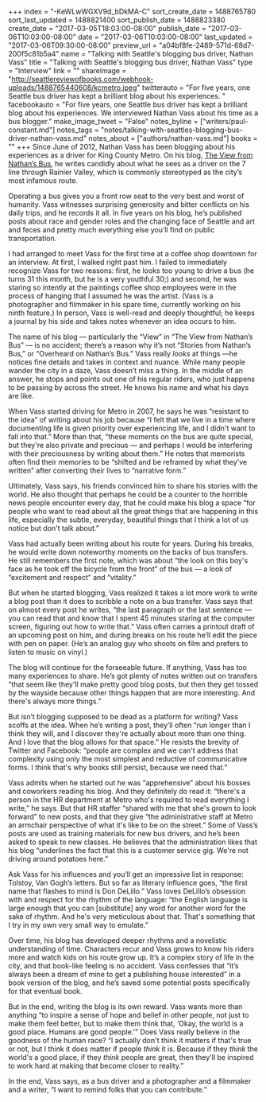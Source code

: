 +++
index = "-KeWLwWGXV9d_bDkMA-C"
sort_create_date = 1488765780
sort_last_updated = 1488821400
sort_publish_date = 1488823380
create_date = "2017-03-05T18:03:00-08:00"
publish_date = "2017-03-06T10:03:00-08:00"
date = "2017-03-06T10:03:00-08:00"
last_updated = "2017-03-06T09:30:00-08:00"
preview_url = "a04bf8fe-2489-571d-68d7-200f5c81b5a4"
name = "Talking with Seattle's blogging bus driver, Nathan Vass"
title = "Talking with Seattle's blogging bus driver, Nathan Vass"
type = "Interview"
link = ""
shareimage = "http://seattlereviewofbooks.com/webhook-uploads/1488765440608/kcmetro.jpeg"
twitterauto = "For five years, one Seattle bus driver has kept a brilliant blog about his experiences. "
facebookauto = "For five years, one Seattle bus driver has kept a brilliant blog about his experiences. We interviewed Nathan Vass about his time as a bus blogger."
make_image_tweet = "False"
notes_byline = ["writers/paul-constant.md"]
notes_tags = "notes/talking-with-seattles-blogging-bus-driver-nathan-vass.md"
notes_about = ["authors/nathan-vass.md"]
books = ""
+++
Since June of 2012, Nathan Vass has been blogging about his experiences as a driver for King County Metro. On his blog, [The View from Nathan’s Bus]( http://www.nathanvass.com/the-view-from-nathans-bus), he writes candidly about what he sees as a driver on the 7 line through Rainier Valley, which is commonly stereotyped as the city’s most infamous route.
 
Operating a bus gives you a front row seat to the very best and worst of humanity. Vass witnesses surprising generosity and bitter conflicts on his daily trips, and he records it all. In five years on his blog, he’s published posts about race and gender roles and the changing face of Seattle and art and feces and pretty much everything else you’ll find on public transportation.
 
I had arranged to meet Vass for the first time at a coffee shop downtown for an interview. At first, I walked right past him. I failed to immediately recognize Vass for two reasons: first, he looks too young to drive a bus (he turns 31 this month, but he is a very youthful 30;) and second, he was staring so intently at the paintings coffee shop employees were in the process of hanging that I assumed he was the artist. (Vass is a photographer and filmmaker in his spare time, currently working on his ninth feature.) In person, Vass is well-read and deeply thoughtful; he keeps a journal by his side and takes notes whenever an idea occurs to him.
 
The name of his blog — particularly the “View” in “The View from Nathan’s Bus” — is no accident; there’s a reason why it’s not “Stories from Nathan’s Bus,” or “Overheard on Nathan’s Bus.” Vass really *looks* at things —he notices fine details and takes in context and nuance. While many people wander the city in a daze, Vass doesn’t miss a thing. In the middle of an answer, he stops and points out one of his regular riders, who just happens to be passing by across the street. He knows his name and what his days are like.  
 
When Vass started driving for Metro in 2007, he says he was “resistant to the idea” of writing about his job because “I felt that we live in a time where documenting life is given priority over experiencing life, and I didn't want to fall into that.” More than that, “these moments on the bus are quite special, but they're also private and precious — and perhaps I would be interfering with their preciousness by writing about them.” He notes that memorists often find their memories to be “shifted and be reframed by what they've written” after converting their lives to “narrative form.”
 
Ultimately, Vass says, his friends convinced him to share his stories with the world. He also thought that perhaps he could be a counter to the horrible news people encounter every day, that he could make his blog a space “for people who want to read about all the great things that are happening in this life, especially the subtle, everyday, beautiful things that I think a lot of us notice but don't talk about.”
 
Vass had actually been writing about his route for years. During his breaks, he would write down noteworthy moments on the backs of bus transfers. He still remembers the first note, which was about “the look on this boy's face as he took off the bicycle from the front” of the bus — a look of “excitement and respect” and “vitality.” 

But when he started blogging, Vass realized it takes a lot more work to write a blog post than it does to scribble a note on a bus transfer. Vass says that on almost every post he writes, “the last paragraph or the last sentence — you can read that and know that I spent 45 minutes staring at the computer screen, figuring out how to write that.” Vass often carries a printout draft of an upcoming post on him, and during breaks on his route he’ll edit the piece with pen on paper. (He’s an analog guy who shoots on film and prefers to listen to music on vinyl.)

The blog will continue for the forseeable future. If anything, Vass has too many experiences to share. He’s got plenty of notes written out on transfers “that seem like they'll make pretty good blog posts, but then they get tossed by the wayside because other things happen that are more interesting. And there's always more things.”

But isn’t blogging supposed to be dead as a platform for writing? Vass scoffs at the idea. When he’s writing a post, they’ll often “run longer than I think they will, and I discover they're actually about more than one thing. And I love that the blog allows for that space.”  He resists the brevity of Twitter and Facebook: “people are complex and we can't address that complexity using only the most simplest and reductive of communicative forms. I think that's why books still persist, because we need that.”

Vass admits when he started out he was “apprehensive” about his bosses and coworkers reading his blog. And they definitely do read it: “there's a person in the HR department at Metro who's required to read everything I write,” he says. But that HR staffer “shared with me that she's grown to look forward” to new posts, and that they give “the administrative staff at Metro an armchair perspective of what it's like to be on the street.” Some of Vass’s posts are used as training materials for new bus drivers, and he’s been asked to speak to new classes. He believes that the administration likes that his blog “underlines the fact that this is a customer service gig. We're not driving around potatoes here.”

Ask Vass for his influences and you’ll get an impressive list in response: Tolstoy, Van Gogh’s letters. But so far as literary influence goes, “the first name that flashes to mind is Don DeLillo.” Vass loves DeLillo’s obsession with and respect for the rhythm of the language: “the English language is large enough that you can [substitute] any word for another word for the sake of rhythm. And he's very meticulous about that. That's something that I try in my own very small way to emulate.”

Over time, his blog has developed deeper rhythms and a novelistic understanding of time. Characters recur and Vass grows to know his riders more and watch kids on his route grow up. It’s a complex story of life in the city, and that book-like feeling is no accident. Vass confesses that “it’s always been a dream of mine to get a publishing house interested” in a book version of the blog, and he’s saved some potential posts specifically for that eventual book.

But in the end, writing the blog is its own reward. Vass wants more than anything “to inspire a sense of hope and belief in other people, not just to make them feel better, but to make them think that, ‘Okay, the world is a good place. Humans are good people.’” Does Vass really believe in the goodness of the human race? “I actually don't think it matters if that's true or not, but I think it does matter if people *think* it is. Because if they *think* the world's a good place, if they *think* people are great, then they'll be inspired to work hard at making that become closer to reality.” 

In the end, Vass says, as a bus driver and a photographer and a filmmaker and a writer, “I want to remind folks that you can contribute.” 

